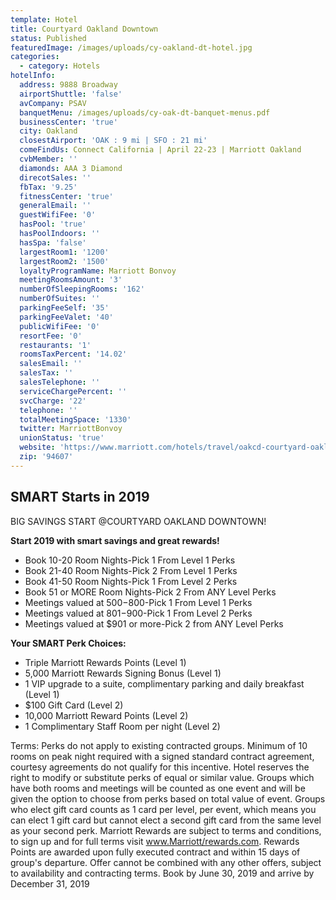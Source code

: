 ```yaml
---
template: Hotel
title: Courtyard Oakland Downtown
status: Published
featuredImage: /images/uploads/cy-oakland-dt-hotel.jpg
categories:
  - category: Hotels
hotelInfo:
  address: 9888 Broadway
  airportShuttle: 'false'
  avCompany: PSAV
  banquetMenu: /images/uploads/cy-oak-dt-banquet-menus.pdf
  businessCenter: 'true'
  city: Oakland
  closestAirport: 'OAK : 9 mi | SFO : 21 mi'
  comeFindUs: Connect California | April 22-23 | Marriott Oakland
  cvbMember: ''
  diamonds: AAA 3 Diamond
  direcotSales: ''
  fbTax: '9.25'
  fitnessCenter: 'true'
  generalEmail: ''
  guestWifiFee: '0'
  hasPool: 'true'
  hasPoolIndoors: ''
  hasSpa: 'false'
  largestRoom1: '1200'
  largestRoom2: '1500'
  loyaltyProgramName: Marriott Bonvoy
  meetingRoomsAmount: '3'
  numberOfSleepingRooms: '162'
  numberOfSuites: ''
  parkingFeeSelf: '35'
  parkingFeeValet: '40'
  publicWifiFee: '0'
  resortFee: '0'
  restaurants: '1'
  roomsTaxPercent: '14.02'
  salesEmail: ''
  salesTax: ''
  salesTelephone: ''
  serviceChargePercent: ''
  svcCharge: '22'
  telephone: ''
  totalMeetingSpace: '1330'
  twitter: MarriottBonvoy
  unionStatus: 'true'
  website: 'https://www.marriott.com/hotels/travel/oakcd-courtyard-oakland-downtown/'
  zip: '94607'
---
```

## SMART Starts in 2019

BIG SAVINGS START @COURTYARD OAKLAND DOWNTOWN!

**Start 2019 with smart savings and great rewards!**

* Book 10-20 Room Nights-Pick 1 From Level 1 Perks
* Book 21-40 Room Nights-Pick 2 From Level 1 Perks
* Book 41-50 Room Nights-Pick 1 From Level 2 Perks
* Book 51 or MORE Room Nights-Pick 2 From ANY Level Perks
* Meetings valued at $500-$800-Pick 1 From Level 1 Perks
* Meetings valued at $801-$900-Pick 1 From Level 2 Perks
* Meetings valued at $901 or more-Pick 2 from ANY Level Perks

**Your SMART Perk Choices:**

* Triple Marriott Rewards Points (Level 1)
* 5,000 Marriott Rewards Signing Bonus (Level 1)
* 1 VIP upgrade to a suite, complimentary parking and daily breakfast (Level 1)
* $100 Gift Card (Level 2)
* 10,000 Marriott Reward Points (Level 2)
* 1 Complimentary Staff Room per night (Level 2)

Terms: Perks do not apply to existing contracted groups. Minimum of 10 rooms on peak night required with a signed standard contract agreement, courtesy agreements do not qualify for this incentive. Hotel reserves the right to modify or substitute perks of equal or similar value. Groups which have both rooms and meetings will be counted as one event and will be given the option to choose from perks based on total value of event. Groups who elect gift card counts as 1 card per level, per event, which means you can elect 1 gift card but cannot elect a second gift card from the same level as your second perk. Marriott Rewards are subject to terms and conditions, to sign up and for full terms visit www.Marriott/rewards.com. Rewards Points are awarded upon fully executed contract and within 15 days of group's departure. Offer cannot be combined with any other offers, subject to availability and contracting terms. Book by June 30, 2019 and arrive by December 31, 2019
